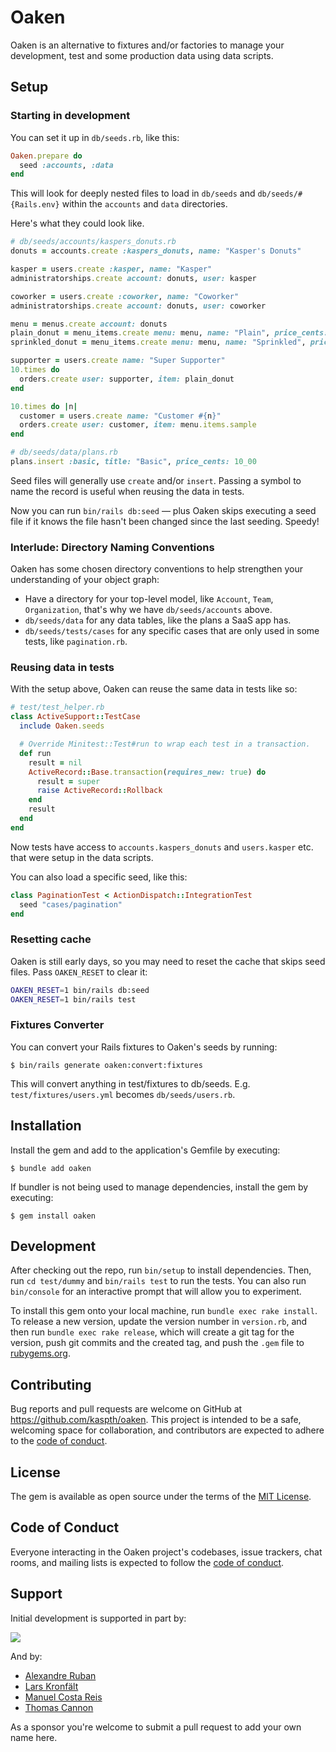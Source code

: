 # Oaken

Oaken is an alternative to fixtures and/or factories to manage your development, test and some production data using data scripts.

## Setup

### Starting in development

You can set it up in `db/seeds.rb`, like this:

```ruby
Oaken.prepare do
  seed :accounts, :data
end
```

This will look for deeply nested files to load in `db/seeds` and `db/seeds/#{Rails.env}` within the `accounts` and `data` directories.

Here's what they could look like.

```ruby
# db/seeds/accounts/kaspers_donuts.rb
donuts = accounts.create :kaspers_donuts, name: "Kasper's Donuts"

kasper = users.create :kasper, name: "Kasper"
administratorships.create account: donuts, user: kasper

coworker = users.create :coworker, name: "Coworker"
administratorships.create account: donuts, user: coworker

menu = menus.create account: donuts
plain_donut = menu_items.create menu: menu, name: "Plain", price_cents: 10_00
sprinkled_donut = menu_items.create menu: menu, name: "Sprinkled", price_cents: 10_10

supporter = users.create name: "Super Supporter"
10.times do
  orders.create user: supporter, item: plain_donut
end

10.times do |n|
  customer = users.create name: "Customer #{n}"
  orders.create user: customer, item: menu.items.sample
end
```

```ruby
# db/seeds/data/plans.rb
plans.insert :basic, title: "Basic", price_cents: 10_00
```

Seed files will generally use `create` and/or `insert`. Passing a symbol to name the record is useful when reusing the data in tests.

Now you can run `bin/rails db:seed` — plus Oaken skips executing a seed file if it knows the file hasn't been changed since the last seeding. Speedy!

### Interlude: Directory Naming Conventions

Oaken has some chosen directory conventions to help strengthen your understanding of your object graph:

- Have a directory for your top-level model, like `Account`, `Team`, `Organization`, that's why we have `db/seeds/accounts` above.
- `db/seeds/data` for any data tables, like the plans a SaaS app has.
- `db/seeds/tests/cases` for any specific cases that are only used in some tests, like `pagination.rb`.

### Reusing data in tests

With the setup above, Oaken can reuse the same data in tests like so:

```ruby
# test/test_helper.rb
class ActiveSupport::TestCase
  include Oaken.seeds

  # Override Minitest::Test#run to wrap each test in a transaction.
  def run
    result = nil
    ActiveRecord::Base.transaction(requires_new: true) do
      result = super
      raise ActiveRecord::Rollback
    end
    result
  end
end
```

Now tests have access to `accounts.kaspers_donuts` and `users.kasper` etc. that were setup in the data scripts.

You can also load a specific seed, like this:

```ruby
class PaginationTest < ActionDispatch::IntegrationTest
  seed "cases/pagination"
end
```

### Resetting cache

Oaken is still early days, so you may need to reset the cache that skips seed files. Pass `OAKEN_RESET` to clear it:

```sh
OAKEN_RESET=1 bin/rails db:seed
OAKEN_RESET=1 bin/rails test
```

### Fixtures Converter

You can convert your Rails fixtures to Oaken's seeds by running:

    $ bin/rails generate oaken:convert:fixtures

This will convert anything in test/fixtures to db/seeds. E.g. `test/fixtures/users.yml` becomes `db/seeds/users.rb`.

## Installation

Install the gem and add to the application's Gemfile by executing:

    $ bundle add oaken

If bundler is not being used to manage dependencies, install the gem by executing:

    $ gem install oaken

## Development

After checking out the repo, run `bin/setup` to install dependencies. Then, run `cd test/dummy` and `bin/rails test` to run the tests. You can also run `bin/console` for an interactive prompt that will allow you to experiment.

To install this gem onto your local machine, run `bundle exec rake install`. To release a new version, update the version number in `version.rb`, and then run `bundle exec rake release`, which will create a git tag for the version, push git commits and the created tag, and push the `.gem` file to [rubygems.org](https://rubygems.org).

## Contributing

Bug reports and pull requests are welcome on GitHub at https://github.com/kaspth/oaken. This project is intended to be a safe, welcoming space for collaboration, and contributors are expected to adhere to the [code of conduct](https://github.com/kaspth/oaken/blob/main/CODE_OF_CONDUCT.md).

## License

The gem is available as open source under the terms of the [MIT License](https://opensource.org/licenses/MIT).

## Code of Conduct

Everyone interacting in the Oaken project's codebases, issue trackers, chat rooms, and mailing lists is expected to follow the [code of conduct](https://github.com/kaspth/oaken/blob/main/CODE_OF_CONDUCT.md).

## Support

Initial development is supported in part by:

<a href="https://arrows.to">
 <img src="https://user-images.githubusercontent.com/56947/258236465-06c692a7-738e-44bd-914e-fecc697317ce.png" />
</a>

And by:

- [Alexandre Ruban](https://github.com/alexandreruban)
- [Lars Kronfält](https://github.com/larkro)
- [Manuel Costa Reis](https://github.com/manuelfcreis)
- [Thomas Cannon](https://github.com/tcannonfodder)

As a sponsor you're welcome to submit a pull request to add your own name here.

